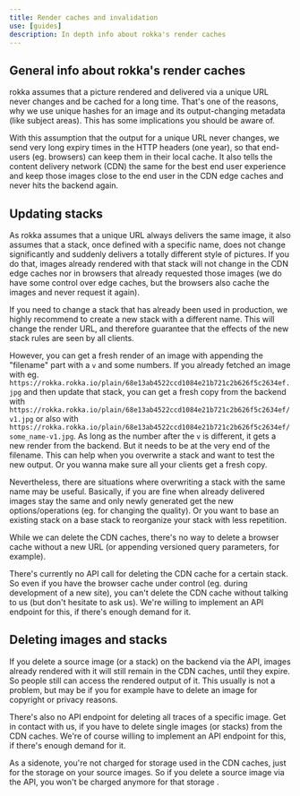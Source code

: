 ```yaml
---
title: Render caches and invalidation
use: [guides]
description: In depth info about rokka's render caches
---
```


## General info about rokka's render caches

rokka assumes that a picture rendered and delivered via a unique URL never changes and be cached for a long time. That's one of the reasons, why we use unique hashes for an image and its output-changing metadata (like subject areas). This has some implications you should be aware of.

With this assumption that the output for a unique URL never changes, we send very long expiry times in the HTTP headers (one year), so that end-users (eg. browsers) can keep them in their local cache. It also tells the content delivery network (CDN) the same for the best end user experience and keep those images close to the end user in the CDN edge caches and never hits the backend again.

## Updating stacks

As rokka assumes that a unique URL always delivers the same image, it also assumes that a stack, once defined with a specific name, does not change significantly and suddenly delivers a totally different style of pictures. If you do that, images already rendered with that stack will not change in the CDN edge caches nor in browsers that already requested those images (we do have some control over edge caches, but the browsers also cache the images and never request it again).

If you need to change a stack that has already been used in production, we highly recommend to create a new stack with a different name. This will change the render URL, and therefore guarantee that the effects of the new stack rules are seen by all clients.

However, you can get a fresh render of an image with appending the "filename" part with a `v` and some numbers. If you already fetched an image with eg. `https://rokka.rokka.io/plain/68e13ab4522ccd1084e21b721c2b626f5c2634ef.jpg` and then update that stack, you can get a fresh copy from the backend with `https://rokka.rokka.io/plain/68e13ab4522ccd1084e21b721c2b626f5c2634ef/v1.jpg` or also with `https://rokka.rokka.io/plain/68e13ab4522ccd1084e21b721c2b626f5c2634ef/some_name-v1.jpg`. As long as the number after the `v` is different, it gets a new render from the backend. But it needs to be at the very end of the filename. This can help when you overwrite a stack and want to test the new output. Or you wanna make sure all your clients get a fresh copy.

Nevertheless, there are situations where overwriting a stack with the same name may be useful. Basically, if you are fine when already delivered images stay the same and only newly generated get the new options/operations (eg. for changing the quality). Or you want to base an existing stack on a base stack to reorganize your stack with less repetition.

While we can delete the CDN caches, there's no way to delete a browser cache without a new URL (or appending versioned query parameters, for example).

There's currently no API call for deleting the CDN cache for a certain stack. So even if you have the browser cache under control (eg. during development of a new site), you can't delete the CDN cache without talking to us (but don't hesitate to ask us). We're willing to implement an API endpoint for this, if there's enough demand for it.

## Deleting images and stacks

If you delete a source image (or a stack) on the backend via the API, images already rendered with it will still remain in the CDN caches, until they expire. So people still can access the rendered output of it. This usually is not a problem, but may be if you for example have to delete an image for copyright or privacy reasons.  

There's also no API endpoint for deleting all traces of a specific image. Get in contact with us, if you have to delete single images (or stacks) from the CDN caches.  We're of course willing to implement an API endpoint for this, if there's enough demand for it.

As a sidenote, you're not charged for storage used in the CDN caches, just for the storage on your source images. So if you delete a source image via the API, you won't be charged anymore for that storage .